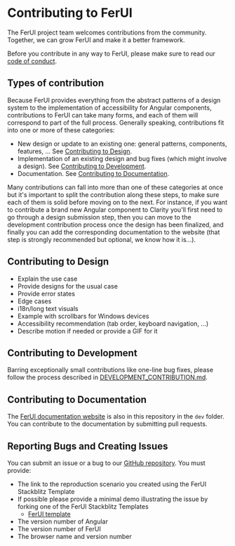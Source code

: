 # Contributing to FerUI

The FerUI project team welcomes contributions from the community. Together, we can grow FerUI and make it a better framework.

Before you contribute in any way to FerUI, please make sure to read our [code of conduct](/CODE_OF_CONDUCT.md).

## Types of contribution

Because FerUI provides everything from the abstract patterns of a design system to the implementation of
accessibility for Angular components, contributions to FerUI can take many forms, and each of them will correspond
to part of the full process. Generally speaking, contributions fit into one or more of these categories:

* New design or update to an existing one: general patterns, components, features, ... See
  [Contributing to Design](#contributing-to-design).
* Implementation of an existing design and bug fixes (which might involve a design). See
  [Contributing to Development](#contributing-to-development).
* Documentation. See [Contributing to Documentation](#contributing-to-documentation).

Many contributions can fall into more than one of these categories at once but it's important to split the contribution
along these steps, to make sure each of them is solid before moving on to the next.
For instance, if you want to contribute a brand new Angular component to Clarity you'll first need to go through a
design submission step, then you can move to the development contribution process once the design has been finalized,
and finally you can add the corresponding documentation to the website
(that step is strongly recommended but optional, we know how it is...).

## Contributing to Design

* Explain the use case
* Provide designs for the usual case
* Provide error states
* Edge cases
* i18n/long text visuals
* Example with scrollbars for Windows devices
* Accessibility recommendation (tab order, keyboard navigation, ...)
* Describe motion if needed or provide a GIF for it

## Contributing to Development

Barring exceptionally small contributions like one-line bug fixes, please follow the process described in
[DEVELOPMENT_CONTRIBUTION.md](/DEVELOPMENT_CONTRIBUTION.md).

## Contributing to Documentation

The [FerUI documentation website](https://ilanddev.github.io/ferui/#/) is also in this repository in the `dev`
folder. You can contribute to the documentation by submitting pull requests.

## Reporting Bugs and Creating Issues

You can submit an issue or a bug to our [GitHub repository](https://github.com/ilanddev/ferui/issues). You must provide:

* The link to the reproduction scenario you created using the FerUI Stackblitz Template
* If possible please provide a minimal demo illustrating the issue by forking one of the FerUI Stackblitz Templates
  * [FerUI template](https://stackblitz.com/edit/clarity-light-theme-v11)
* The version number of Angular
* The version number of FerUI
* The browser name and version number
